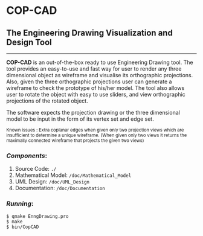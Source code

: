 # COP-CAD
## The Engineering Drawing Visualization and Design Tool

------------------------------------------------------------------------

<b>COP-CAD</b> is an out-of-the-box ready to use Engineering Drawing tool. The tool provides an easy-to-use and fast way for user to render any three dimensional object as wireframe and visualise its orthographic projections.
Also, given the three orthographic projections user can generate a wireframe to check the prototype of his/her model.
The tool also allows user to rotate the object with easy to use sliders, and view orthographic projections of the rotated object.<br>

The software expects the projection drawing or the three dimensional model to be input in the form of its vertex set and edge set.<br>

<small>Known issues : Extra coplanar edges when given only two projection views which are insufficient to determine a unique wireframe.
(When given only two views it returns the maximally connected wireframe that projects the given two views)</small><br>

### *Components*:
1. Source Code: `./`
2. Mathematical Model: `/doc/Mathematical_Model`  
3. UML Design: `/doc/UML_Design`
4. Documentation: `/doc/Documentation`

### *Running*:
```
$ qmake EnngDrawing.pro
$ make
$ bin/CopCAD
```
